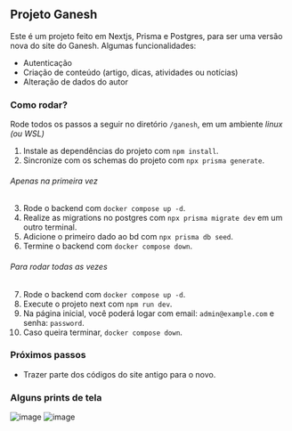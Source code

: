## Projeto Ganesh

Este é um projeto feito em Nextjs, Prisma e Postgres, para ser uma versão nova do site do Ganesh.
Algumas funcionalidades:
- Autenticação
- Criação de conteúdo (artigo, dicas, atividades ou notícias)
- Alteração de dados do autor

### Como rodar?

Rode todos os passos a seguir no diretório `/ganesh`, em um ambiente *linux (ou WSL)* 

1. Instale as dependências do projeto com `npm install`.
2. Sincronize com os schemas do projeto com `npx prisma generate`.

###### Apenas na primeira vez
3. Rode o backend com `docker compose up -d`.
4. Realize as migrations no postgres com `npx prisma migrate dev` em um outro terminal.
5. Adicione o primeiro dado ao bd com `npx prisma db seed`.
6. Termine o backend com `docker compose down`.

###### Para rodar todas as vezes
7. Rode o backend com `docker compose up -d`.
8.  Execute o projeto next com `npm run dev`.
9.  Na página inicial, você poderá logar com email: `admin@example.com` e senha: `password`.
10. Caso queira terminar, `docker compose down`.

### Próximos passos

- Trazer parte dos códigos do site antigo para o novo.

### Alguns prints de tela
![image](https://github.com/user-attachments/assets/716faa2a-e72d-47f2-8e82-a6089babc849)
![image](https://github.com/user-attachments/assets/9ff10f76-7b14-4a6b-af40-1783f023bbc3)
